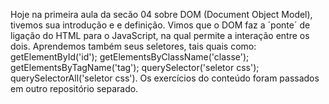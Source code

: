 Hoje na primeira aula da secão 04 sobre DOM (Document Object Model), tivemos sua introdução e e definição.
Vimos que o DOM faz a ´ponte´ de ligação do HTML para o JavaScript, na qual permite a interação entre os dois.
Aprendemos também seus seletores, tais quais como: getElementById('id'); getElementsByClassName('classe'); getElementsByTagName('tag'); querySelector('seletor css'); querySelectorAll('seletor css').
Os exercícios do conteúdo foram passados em outro repositório separado.